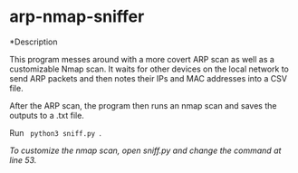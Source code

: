 # arp-nmap-sniffer

*Description

This program messes around with a more covert ARP scan as well as a customizable Nmap scan. It waits for other devices on the local network to send ARP packets and then notes their IPs and MAC addresses into a CSV file.

After the ARP scan, the program then runs an nmap scan and saves the outputs to a .txt file.

Run <code> python3 sniff.py </code>.

*To customize the nmap scan, open sniff.py and change the command at line 53.*
